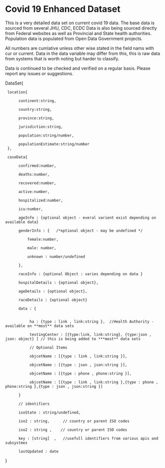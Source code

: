 # Covid 19 Enhanced Dataset

This is a very detailed data set on current covid 19 data. The  base data is sourced from several JHU, CDC, ECDC
Data is also being sourced directly from Federal websites as well as Provincial and State health authorities. Population data is populated from Open Data Government projects.

All numbers are cumlative unless other wise stated in the field nams with cur or current. Data in the data variable may differ from this, this is raw data from systems that is worth noting but harder to classify.

Data is continued to be checked and verified on a regular basis. Please report any issues or suggestions. 


DataSet{

     location{

          continent:string,

          country:string,

          province:string,

          jurisdiction:string,

          population:string/number,
          
          populationEstimate:string/number
     },
     
     caseData{
     
          confirmed:number,
          
          deaths:number,
          
          recovered:number,
          
          active:number,
          
          hospitalized:number,
          
          icu:number,
          
          ageInfo : {optional object - everal varient exist depending on available data}
          
          genderInfo : {   /*optional object - may be undefined */
              
              female:number,
              
              male: number,
              
              unknown : number/undefined
              
          },
          
          raceInfo : {optional Object : varies depending on data }
          
          hospitalDetails : {optional object},
          
          ageDetails : {optional object},
          
          raceDetails : {optional object}
          
          data : {
          
               
               ha : {type : link , link:string },  //Health Authority -  available on **most** data sets
               
               testingCenter : [{type:link, link:string}, {type:json , json: object} ] // this is being added to ***most** data sets
               
               // Optional Items
          
               objcetName : [{type : link , link:string }],
          
               objcetName : [{type : json , json:string }],
          
               objcetName : [{type : phone , phone:string }],
          
               objcetName : [{type : link , link:string },{type : phone , phone:string },{type : json , json:string }]
          
          }
          
          // identifiers
          
          isoState : string/undefined,
          
          iso2 : string,      // country or parent ISO codes
          
          iso2 : string ,    // country or parent ISO codes
          
          key : [string]  ,   //usefull identifiers from various apis and subsystmes
          
          lastUpdated : date
  
  }
